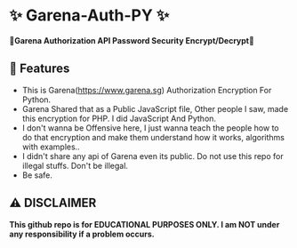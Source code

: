 # ✨ Garena-Auth-PY ✨
**👾Garena Authorization API Password Security Encrypt/Decrypt👾**

## 🎱 Features 
- This is Garena(https://www.garena.sg) Authorization Encryption For Python.
- Garena Shared that as a Public JavaScript file, Other people I saw, made this encryption for PHP. I did JavaScript And Python.
- I don't wanna be Offensive here, I just wanna teach the people how to do that encryption and make them understand how it works, algorithms with examples..
- I didn't share any api of Garena even its public. Do not use this repo for illegal stuffs. Don't be illegal.
- Be safe.

## ⚠️ DISCLAIMER 
**This github repo is for EDUCATIONAL PURPOSES ONLY. I am NOT under any responsibility if a problem occurs.**
